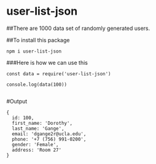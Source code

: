 # user-list-json
##There are 1000 data set of randomly generated users.

##To install this package 
```
npm i user-list-json
```

###Here is how we can use this

```
const data = require('user-list-json')

console.log(data(100))


```
#Output
```
{
  id: 100,
  first_name: 'Dorothy',
  last_name: 'Gange',
  email: 'dgange2r@ucla.edu',
  phone: '+7 (756) 991-0200',
  gender: 'Female',
  address: 'Room 27'
}
```
